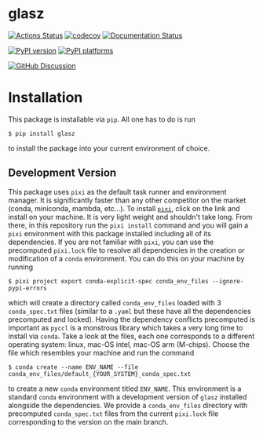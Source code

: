 # glasz

[![Actions Status][actions-badge]][actions-link]
[![codecov](https://codecov.io/gh/James11222/glasz/graph/badge.svg?token=wPP0VytjPl)](https://codecov.io/gh/James11222/glasz)
[![Documentation Status][rtd-badge]][rtd-link]

[![PyPI version][pypi-version]][pypi-link]
[![PyPI platforms][pypi-platforms]][pypi-link]

[![GitHub Discussion][github-discussions-badge]][github-discussions-link]

<!-- SPHINX-START -->

<!-- prettier-ignore-start -->
[actions-badge]:            https://github.com/James11222/glasz/workflows/CI/badge.svg
[actions-link]:             https://github.com/James11222/glasz/actions
[conda-badge]:              https://img.shields.io/conda/vn/conda-forge/glasz
[conda-link]:               https://github.com/conda-forge/glasz-feedstock
[github-discussions-badge]: https://img.shields.io/static/v1?label=Discussions&message=Ask&color=blue&logo=github
[github-discussions-link]:  https://github.com/James11222/glasz/discussions
[pypi-link]:                https://pypi.org/project/glasz/
[pypi-platforms]:           https://img.shields.io/pypi/pyversions/glasz
[pypi-version]:             https://img.shields.io/pypi/v/glasz
[rtd-badge]:                https://readthedocs.org/projects/glasz/badge/?version=latest
[rtd-link]:                 https://glasz.readthedocs.io/en/latest/?badge=latest

<!-- prettier-ignore-end -->


# Installation

This package is installable via `pip`. All one has to do is run

```
$ pip install glasz
```

to install the package into your current environment of choice.

## Development Version

This package uses `pixi` as the default task runner and environment manager. It
is significantly faster than any other competitor on the market (conda,
miniconda, mambda, etc...). To install [`pixi`](https://pixi.sh/latest/), click
on the link and install on your machine. It is very light weight and shouldn't
take long. From there, in this repository run the `pixi install` command and you
will gain a `pixi` environment with this package installed including all of its
dependencies. If you are not familiar with `pixi`, you can use the precomputed
`pixi.lock` file to resolve all dependencies in the creation or modification of
a `conda` environment. You can do this on your machine by running

```
$ pixi project export conda-explicit-spec conda_env_files --ignore-pypi-errors
```

which will create a directory called `conda_env_files` loaded with 3
`conda_spec.txt` files (similar to a `.yaml` but these have all the dependencies
precomputed and locked). Having the dependency conflicts precomputed is
important as `pyccl` is a monstrous library which takes a very long time to
install via `conda`. Take a look at the files, each one corresponds to a
different operating system: linux, mac-OS intel, mac-OS arm (M-chips). Choose
the file which resembles your machine and run the command

```
$ conda create --name ENV_NAME --file conda_env_files/default_{YOUR_SYSTEM}_conda_spec.txt
```

to create a new `conda` environment titled `ENV_NAME`. This environment is a
standard `conda` environment with a development version of `glasz` installed
alongside the dependencies. We provide a `conda_env_files` directory with
precomputed `conda_spec.txt` files from the current `pixi.lock` file
corresponding to the version on the main branch.
